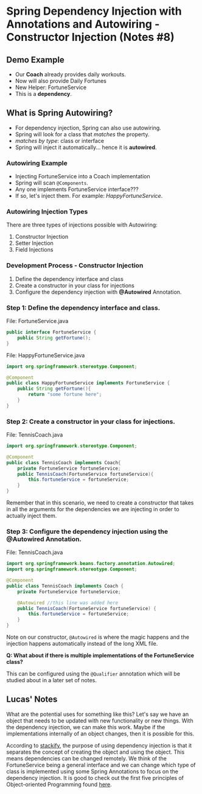 # Spring Dependency Injection with Annotations and Autowiring - Constructor Injection (Notes #8)

## Demo Example
- Our **Coach** already provides daily workouts.
- Now will also provide Daily Fortunes
- New Helper: FortuneService
- This is a **dependency**.

## What is Spring Autowiring?

- For dependency injection, Spring can also use autowiring.
- Spring will look for a class that *matches* the property. 
- *matches by type*: class or interface
- Spring will inject it automatically... hence it is **autowired**.

### Autowiring Example

- Injecting FortuneService into a Coach implementation
- Spring will scan ``@Components``.
- Any one implements FortuneService interface???
- If so, let's inject them. For example: *HappyFortuneService*. 

### Autowiring Injection Types
There are three types of injections possible with Autowiring:
1) Constructor Injection
2) Setter Injection
3) Field Injections

### Development Process - Constructor Injection

1) Define the dependency interface and class
2) Create a constructor in your class for injections
3) Configure the dependency injection with **@Autowired** Annotation. 

### Step 1: Define the dependency interface and class.
File: FortuneService.java
```java
public interface FortuneService {
    public String getFortune();
}
```
File: HappyFortuneService.java

```java
import org.springframework.stereotype.Component;

@Component
public class HappyFortuneService implements FortuneService {
    public String getFortune(){
        return "some fortune here";
    }
}
```

### Step 2: Create a constructor in your class for injections.
File: TennisCoach.java

```java
import org.springframework.stereotype.Component;

@Component
public class TennisCoach implements Coach{
    private FortuneService fortuneService;
    public TennisCoach(FortuneService fortuneService){
        this.fortuneService = fortuneService;
    }
}
```

Remember that in this scenario, we need to create a constructor that takes in all
the arguments for the dependencies we are injecting in order to actually inject
them. 

### Step 3: Configure the dependency injection using the @Autowired Annotation.
File: TennisCoach.java

```java
import org.springframework.beans.factory.annotation.Autowired;
import org.springframework.stereotype.Component;

@Component
public class TennisCoach implements Coach {
    private FortuneService fortuneService;

    @Autowired //this line was added here
    public TennisCoach(FortuneService fortuneService) {
        this.fortuneService = fortuneService;
    }
}
```
Note on our constructor, ``@Autowired`` is where the magic happens and the
injection happens automatically instead of the long XML file. 

**Q: What about if there is multiple implementations of the FortuneService class?**

This can be configured using the ``@Qualifier`` annotation which will be studied
about in a later set of notes. 

## Lucas' Notes

What are the potential uses for something like this? Let's say we have an object
that needs to be updated with new functionality or new things. With the dependency
injection, we can make this work. Maybe if the implementations internally of an
object changes, then it is possible for this. 

According to [stackify](https://stackify.com/dependency-injection/#:~:text=The%20dependency%20injection%20technique%20enables%20you%20to%20improve%20this%20even,code%20in%20your%20business%20logic.),
the purpose of using dependency injection is that it separates the concept of creating
the object and using the object. This means dependencies can be changed remotely. We think of the
FortuneService being a general interface and we can change which type of class is implemented
using some Spring Annotations to focus on the dependency injection. It is good to check out
the first five principles of Object-oriented Programming found [here](solid-notes.md).
